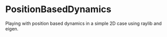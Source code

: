 # PositionBasedDynamics
Playing with position based dynamics in a simple 2D case using raylib and eigen.
